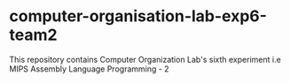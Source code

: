 # computer-organisation-lab-exp6-team2
This repository contains Computer Organization Lab's sixth experiment i.e MIPS Assembly Language Programming - 2
